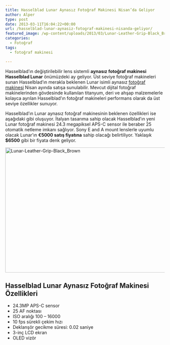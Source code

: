 ```yaml
---
title: Hasselblad Lunar Aynasız Fotoğraf Makinesi Nisan’da Geliyor
author: Alper
type: post
date: 2013-03-11T16:04:22+00:00
url: /hasselblad-lunar-aynasiz-fotograf-makinesi-nisanda-geliyor/
featured_image: /wp-content/uploads/2013/03/Lunar-Leather-Grip-Black_Brown-100x100.jpg
categories:
  - Fotoğraf
tags:
  - fotoğraf makinesi

---
```

Hasselblad&#8217;ın değiştirilebilir lens sistemli **aynasız fotoğraf makinesi Hasselblad Lunar** önümüzdeki ay geliyor. Üst seviye fotoğraf makineleri sunan Hasselblad&#8217;ın merakla beklenen Lunar isimli aynasız [fotoğraf makinesi][1] Nisan ayında satışa sunulabilir. Mevcut dijital fotoğraf makinelerinden gövdesinde kullanılan titanyum, deri ve ahşap malzemelerle kolayca ayrılan Hasselblad&#8217;ın fotoğraf makineleri performans olarak da üst seviye özellikler sunuyor.

Hasselblad&#8217;ın Lunar aynasız fotoğraf makinesinin beklenen özellikleri ise aşağıdaki gibi oluşuyor. İtalyan tasarıma sahip olacak Hasselblad&#8217;ın yeni Lunar fotoğraf makinesi 24.3 megapiksel APS-C sensor ile beraber 25 otomatik netleme imkanı sağlıyor. Sony E and A mount lenslerle uyumlu olacak Lunar&#8217;ın **€5000 satış fiyatına** sahip olacağı belirtiliyor. Yaklaşık **$6500** gibi bir fiyata denk geliyor.

<img class="alignnone size-full wp-image-12698" alt="Lunar-Leather-Grip-Black_Brown" src="https://www.murekkep.org/wp-content/uploads/2013/03/Lunar-Leather-Grip-Black_Brown.jpg" width="600" height="395" srcset="https://www.murekkep.org/wp-content/uploads/2013/03/Lunar-Leather-Grip-Black_Brown.jpg 600w, https://www.murekkep.org/wp-content/uploads/2013/03/Lunar-Leather-Grip-Black_Brown-400x263.jpg 400w, https://www.murekkep.org/wp-content/uploads/2013/03/Lunar-Leather-Grip-Black_Brown-50x32.jpg 50w, https://www.murekkep.org/wp-content/uploads/2013/03/Lunar-Leather-Grip-Black_Brown-125x82.jpg 125w, https://www.murekkep.org/wp-content/uploads/2013/03/Lunar-Leather-Grip-Black_Brown-300x197.jpg 300w, https://www.murekkep.org/wp-content/uploads/2013/03/Lunar-Leather-Grip-Black_Brown-463x305.jpg 463w" sizes="(max-width: 600px) 100vw, 600px" /> 

## Hasselblad Lunar Aynasız Fotoğraf Makinesi Özellikleri

  * 24.3MP APS-C sensor
  * 25 AF noktası
  * ISO aralığı 100 &#8211; 16000
  * 10 fps sürekli çekim hızı
  * Deklanşör gecikme süresi: 0.02 saniye
  * 3-inç LCD ekran
  * OLED vizör

 [1]: https://www.murekkep.org/kamera/ "fotoğraf makinesi"
